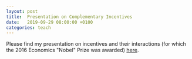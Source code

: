 ```yaml
---
layout: post
title:  Presentation on Complementary Incentives
date:   2019-09-29 08:00:00 +0100
categories: teach
---
```


Please find my presentation on incentives and their interactions (for which the 2016 Economics "Nobel" Prize was awarded) [here](/assets/papers/presentation-incentives.pdf).